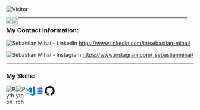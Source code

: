 ![Visitor](https://visitor-badge.laobi.icu/badge?page_id=username.repoName)


<img align = "left" src="https://github-readme-stats.vercel.app/api?username=sebastianmihai01&&show_icons=true&title_color=ffffff&icon_color=bb2acf&text_color=daf7dc&bg_color=151515"> 

<img align = "left" src = "https://github-readme-stats.vercel.app/api/top-langs/?username=sebastianmihai01&layout=compact">
<hr size ="8" width = "90%">


### My Contact Information:

<img alt="Sebastian Mihai - LinkedIn" width="20px" src="https://cdn.jsdelivr.net/npm/simple-icons@v3/icons/linkedin.svg" /> https://www.linkedin.com/in/sebastian-mihai/  

<img alt="Sebastian Mihai - Instagram" width="20px" src="https://cdn.jsdelivr.net/npm/simple-icons@v3/icons/instagram.svg" /> https://www.instagram.com/_sebastianmihai/
<hr>

### My Skills:  
  
<img align="left" alt="Python" width="26px" src="https://pluralsight.imgix.net/paths/python-7be70baaac.png" />
<img align="left" alt="Pytorch" width="26px" src="https://pytorch.org/assets/images/pytorch-logo.png" />
<img align="left" alt="Visual Studio Code" width="26px" src="https://raw.githubusercontent.com/github/explore/80688e429a7d4ef2fca1e82350fe8e3517d3494d/topics/visual-studio-code/visual-studio-code.png" />
<img align="left" alt="SQL" width="26px" src="https://raw.githubusercontent.com/github/explore/80688e429a7d4ef2fca1e82350fe8e3517d3494d/topics/sql/sql.png" />
<img align="left" alt="GitHub" width="26px" src="https://raw.githubusercontent.com/github/explore/78df643247d429f6cc873026c0622819ad797942/topics/github/github.png" />
  
